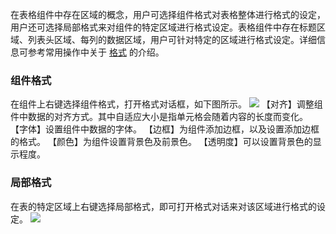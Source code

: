 在表格组件中存在区域的概念，用户可选择组件格式对表格整体进行格式的设定，用户还可选择局部格式来对组件的特定区域进行格式设定。表格组件中存在标题区域、列表头区域、每列的数据区域，用户可针对特定的区域进行格式设定。详细信息可参考常用操作中关于 [格式]() 的介绍。
### 组件格式
在组件上右键选择组件格式，打开格式对话框，如下图所示。
![](//mc.qcloudimg.com/static/img/158820e7f4bffd1b73afd7c9ee0456fa/image.png)
【对齐】调整组件中数据的对齐方式。其中自适应大小是指单元格会随着内容的长度而变化。
【字体】设置组件中数据的字体。
【边框】为组件添加边框，以及设置添加边框的格式。
【颜色】为组件设置背景色及前景色。
【透明度】可以设置背景色的显示程度。
### 局部格式
在表的特定区域上右键选择局部格式，即可打开格式对话来对该区域进行格式的设定。
![](//mc.qcloudimg.com/static/img/f7b736c7eab7ee85ad12494fbf6fab3f/image.png)



